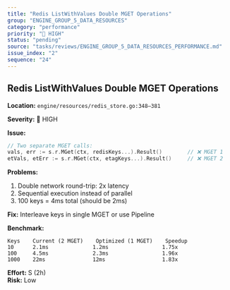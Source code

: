 ```yaml
---
title: "Redis ListWithValues Double MGET Operations"
group: "ENGINE_GROUP_5_DATA_RESOURCES"
category: "performance"
priority: "🔴 HIGH"
status: "pending"
source: "tasks/reviews/ENGINE_GROUP_5_DATA_RESOURCES_PERFORMANCE.md"
issue_index: "2"
sequence: "24"
---
```


## Redis ListWithValues Double MGET Operations

**Location:** `engine/resources/redis_store.go:348–381`

**Severity:** 🔴 HIGH

**Issue:**

```go
// Two separate MGET calls:
vals, err := s.r.MGet(ctx, redisKeys...).Result()        // ❌ MGET 1
etVals, etErr := s.r.MGet(ctx, etagKeys...).Result()     // ❌ MGET 2
```

**Problems:**

1. Double network round-trip: 2x latency
2. Sequential execution instead of parallel
3. 100 keys = 4ms total (should be 2ms)

**Fix:** Interleave keys in single MGET or use Pipeline

**Benchmark:**

```
Keys    Current (2 MGET)    Optimized (1 MGET)    Speedup
10      2.1ms              1.2ms                 1.75x
100     4.5ms              2.3ms                 1.96x
1000    22ms               12ms                  1.83x
```

**Effort:** S (2h)  
**Risk:** Low
